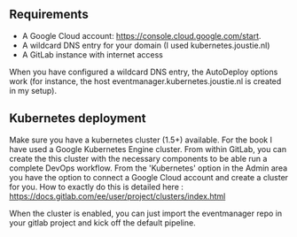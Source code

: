 ## Requirements 
- A Google Cloud account: https://console.cloud.google.com/start.
- A wildcard DNS entry for your domain (I used kubernetes.joustie.nl) 
- A GitLab instance with internet access

When you have configured a wildcard DNS entry, the AutoDeploy options work (for instance, the host eventmanager.kubernetes.joustie.nl is created in my setup).


## Kubernetes deployment

Make sure you have a kubernetes cluster (1.5+) available. For the book I have used a Google Kubernetes Engine cluster. From within GitLab, you can create the this cluster with the necessary components to be able run a complete DevOps workflow. From the 'Kubernetes' option in the Admin area you have the option to connect a Google Cloud account and create a cluster for you.
How to exactly do this is detailed here : https://docs.gitlab.com/ee/user/project/clusters/index.html

When the cluster is enabled, you can just import the eventmanager repo in your gitlab project and kick off the default pipeline.